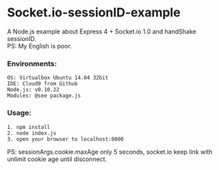 Socket.io-sessionID-example
===============
A Node.js example about Express 4 + Socket.io 1.0 and handShake sessionID.<br />
PS: My English is poor.
### Environments:
    OS: Virtualbox Ubuntu 14.04 32bit
    IDE: Cloud9 from Github
    Node.js: v0.10.22
    Modules: @see package.js

### Usage:
    1. npm install
    2. node index.js
    3. open your browser to localhost:8000

PS: sessionArgs.cookie.maxAge only 5 seconds, socket.io keep link with unlimit cookie age until disconnect.
